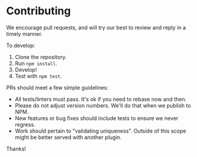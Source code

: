 # Contributing

We encourage pull requests, and will try our best to review and reply in a timely manner.

To develop:

1. Clone the repository.
2. Run `npm install`.
3. Develop!
4. Test with `npm test`.

PRs should meet a few simple guidelines:

- All tests/linters must pass. It's ok if you need to rebase now and then.
- Please do not adjust version numbers. We'll do that when we publish to NPM.
- New features or bug fixes should include tests to ensure we never regress.
- Work should pertain to "validating uniqueness". Outside of this scope might be better served with another plugin.

Thanks!